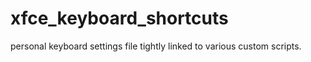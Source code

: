 # xfce_keyboard_shortcuts

personal keyboard settings file tightly linked to various custom scripts.
